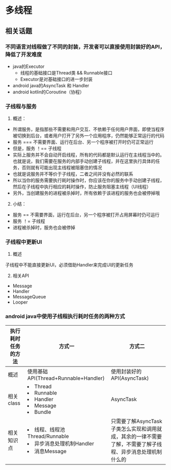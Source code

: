 # 多线程

## 相关话题

### 不同语言对线程做了不同的封装，开发者可以直接使用封装好的API，降低了开发难度

* java的Executor
	- 线程的基础接口是Thread类 && Runnable接口
	- Executor是对基础接口的进一步封装
* android java的AsyncTask 和 Handler
* android kotlin的Coroutine（协程）

### 子线程与服务

1. 概述：

* 所谓服务，是指那些不需要和用户交互、不依赖于任何用户界面，即使当程序被切换到后台，或者用户打开了另外一个应用程序，仍然能够正常运行的代码
* 服务 === 不需要界面、运行在后台、另一个程序被打开时仍可正常运行
* 但是，服务 ！== 子线程
* 实际上服务并不会自动开启线程，所有的代码都是默认运行在主线程当中的。也就是说，我们需要在服务的内部手动创建子线程，并在这里执行具体的任务，否则就有可能出现主线程被阻塞住的情况
* 也就是说服务并不等价于子线程，二者之间并没有必然的联系
* 所以当你的服务需要执行耗时操作时，你应该在你的服务中手动创建子线程，然后在子线程中执行相应的耗时操作，防止服务阻塞主线程（UI线程）
* 另外，当创建服务的进程被杀掉时，所有依赖于该进程的服务也会被停掉哦

2. 小结：

- 服务 == 不需要界面，运行在后台，另一个程序被打开占用屏幕时仍可运行
- 服务 ！= 子线程
- 进程被杀掉时，服务也会被停掉

### 子线程中更新UI

1. 概述

子线程中不能直接更新UI，必须借助Handler来完成UI的更新任务

2. 相关API

- Message
- Handler
- MessageQueue
- Looper

### android java中使用子线程执行耗时任务的两种方式

|执行耗时任务的方法|方式一|方式二|
|----| --------   | -----  |
|概述|使用基础API(Thread+Runnable+Handler)|使用封装好的API(AsyncTask)|
|相关class|<li>Thread<li>Runnable<li>Handler<li>Message<li>Bundle|AsyncTask|
|相关知识点|<li>线程、线程池Thread/Runnable<li>异步消息处理机制Handler<li>消息Message|只需要了解AsyncTask子类怎么实现和调用就成，其余的一律不需要了解，不需要了解子线程、异步消息处理机制什么的|